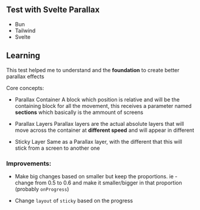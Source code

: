 ## Test with Svelte Parallax

- Bun
- Tailwind
- Svelte

## Learning

This test helped me to understand and the **foundation** to create better parallax effects

Core concepts:

- Parallax Container
  A block which position is relative and will be the containing block for all the movement, this receives a parameter named **sections** which basically is the ammount of screens
- Parallax Layers
  Parallax layers are the actual absolute layers that will move across the container at **different speed** and will appear in different

- Sticky Layer
  Same as a Parallax layer, with the different that this will stick from a screen to another one

### Improvements:

- Make big changes based on smaller but keep the proportions. ie - change from 0.5 to 0.6 and make it smaller/bigger in that proportion (probably `onProgress`)

- Change `layout` of `sticky` based on the progress
